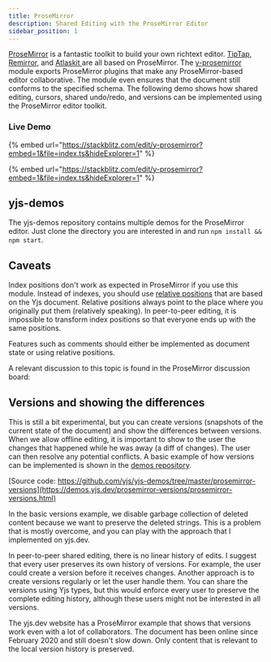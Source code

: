```yaml
---
title: ProseMirror
description: Shared Editing with the ProseMirror Editor 
sidebar_position: 1
---
```


[ProseMirror](https://prosemirror.net) is a fantastic toolkit to build your own richtext editor. [TipTap](broken-reference), [Remirror](remirror.md), and [Atlaskit ](https://atlaskit.atlassian.com/packages/editor/editor-core/example/full-page)are all based on ProseMirror. The [y-prosemirror](https://github.com/yjs/y-prosemirror/) module exports ProseMirror plugins that make any ProseMirror-based editor collaborative. The module even ensures that the document still conforms to the specified schema. The following demo shows how shared editing, cursors, shared undo/redo, and versions can be implemented using the ProseMirror editor toolkit.

[](https://github.com/yjs/y-prosemirror/)

### Live Demo

{% embed url="https://stackblitz.com/edit/y-prosemirror?embed=1&file=index.ts&hideExplorer=1" %}

{% embed url="https://stackblitz.com/edit/y-prosemirror?embed=1&file=index.ts&hideExplorer=1" %}

## yjs-demos

The yjs-demos repository contains multiple demos for the ProseMirror editor. Just clone the directory you are interested in and run `npm install && npm start`.

[](https://github.com/yjs/yjs-demos)

## Caveats

Index positions don't work as expected in ProseMirror if you use this module. Instead of indexes, you should use [relative positions](../../api/relative-positions.md) that are based on the Yjs document. Relative positions always point to the place where you originally put them (relatively speaking). In peer-to-peer editing, it is impossible to transform index positions so that everyone ends up with the same positions.&#x20;

Features such as comments should either be implemented as document state or using relative positions.

A relevant discussion to this topic is found in the ProseMirror discussion board:

[](https://discuss.prosemirror.net/t/offline-peer-to-peer-collaborative-editing-using-yjs/2488)

## Versions and showing the differences

This is still a bit experimental, but you can create versions (snapshots of the current state of the document) and show the differences between versions. When we allow offline editing, it is important to show to the user the changes that happened while he was away (a diff of changes). The user can then resolve any potential conflicts. A basic example of how versions can be implemented is shown in the [demos repository](https://github.com/yjs/yjs-demos/tree/master/prosemirror-versions).

[Source code:
https://github.com/yjs/yjs-demos/tree/master/prosemirror-versions](https://demos.yjs.dev/prosemirror-versions/prosemirror-versions.html)

In the basic versions example, we disable garbage collection of deleted content because we want to preserve the deleted strings. This is a problem that is mostly overcome, and you can play with the approach that I implemented on yjs.dev.

In peer-to-peer shared editing, there is no linear history of edits. I suggest that every user preserves its own history of versions. For example, the user could create a version before it receives changes. Another approach is to create versions regularly or let the user handle them. You can share the versions using Yjs types, but this would enforce every user to preserve the complete editing history, although these users might not be interested in all versions.

The yjs.dev website has a ProseMirror example that shows that versions work even with a lot of collaborators. The document has been online since February 2020 and still doesn't slow down. Only content that is relevant to the local version history is preserved.

[](https://yjs.dev/)


